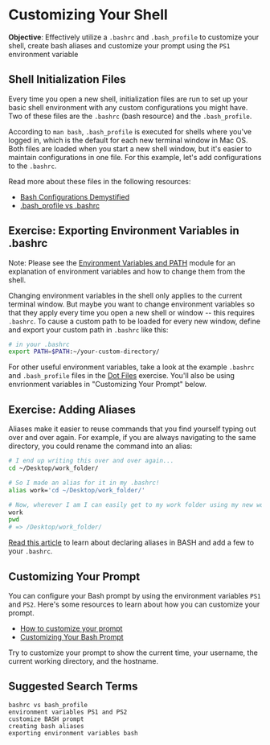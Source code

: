 # Customizing Your Shell

**Objective**: Effectively utilize a `.bashrc` and `.bash_profile` to customize your shell, create bash aliases and customize your prompt using the `PS1` environment variable

## Shell Initialization Files

Every time you open a new shell, initialization files are run to set up your basic shell environment with any custom configurations you might have. Two of these files are the `.bashrc` (bash resource) and the `.bash_profile`.

According to `man bash`, `.bash_profile` is executed for shells where you've logged in, which is the default for each new terminal window in Mac OS. Both files are loaded when you start a new shell window, but it's easier to maintain configurations in one file. For this example, let's add configurations to the `.bashrc`.

Read more about these files in the following resources:

- [Bash Configurations Demystified](http://dghubble.com/blog/posts/.bashprofile-.profile-and-.bashrc-conventions/)
- [.bash_profile vs .bashrc](http://www.joshstaiger.org/archives/2005/07/bash_profile_vs.html)

## Exercise: Exporting Environment Variables in .bashrc

Note: Please see the [Environment Variables and PATH](https://curriculum.learnersguild.org/modules/Terminal-Basics/exercises/Environment-Variables-And-PATH.md) module for an explanation of environment variables and how to change them from the shell. 

Changing environment variables in the shell only applies to the current terminal window. But maybe you want to change environment variables so that they apply every time you open a new shell or window -- this requires `.bashrc`. To cause a custom path to be loaded for every new window, define and export your custom path in `.bashrc` like this:

```bash
# in your .bashrc
export PATH=$PATH:~/your-custom-directory/
```

For other useful environment variables, take a look at the example `.bashrc` and `.bash_profile` files in the [Dot Files](https://github.com/GuildCrafts/dotfiles) exercise. You'll also be using envrionment variables in "Customizing Your Prompt" below.

## Exercise: Adding Aliases

Aliases make it easier to reuse commands that you find yourself typing out over and over again. For example, if you are always navigating to the same directory, you could rename the command into an alias:

```bash
# I end up writing this over and over again...
cd ~/Desktop/work_folder/

# So I made an alias for it in my .bashrc!
alias work='cd ~/Desktop/work_folder/'

# Now, wherever I am I can easily get to my work folder using my new work command
work
pwd
# => /Desktop/work_folder/
```

[Read this article](https://www.digitalocean.com/community/tutorials/an-introduction-to-useful-bash-aliases-and-functions) to learn about declaring aliases in BASH and add a few to your `.bashrc`.

## Customizing Your Prompt

You can configure your Bash prompt by using the environment variables `PS1` and `PS2`. Here's some resources to learn about how you can customize your prompt.

- [How to customize your prompt](https://www.digitalocean.com/community/tutorials/how-to-customize-your-bash-prompt-on-a-linux-vps)
- [Customizing Your Bash Prompt](http://www.aimeemarieknight.com/customizing-bash-prompt/)

Try to customize your prompt to show the current time, your username, the current working directory, and the hostname.

## Suggested Search Terms
```
bashrc vs bash_profile
environment variables PS1 and PS2
customize BASH prompt
creating bash aliases
exporting environment variables bash
```

